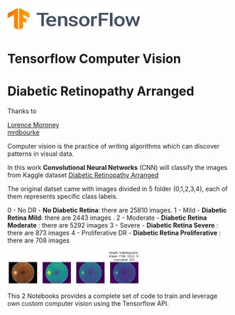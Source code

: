 <img src="stuff/TF.png"  width="300" height="60" />

# Tensorflow Computer Vision 
# Diabetic Retinopathy Arranged


Thanks to   

[Lorence Moroney](https://github.com/https-deeplearning-ai/tensorflow-1-public)  
[mrdbourke](https://github.com/mrdbourke/tensorflow-deep-learning)  


Computer vision is the practice of writing algorithms which can discover patterns in visual data. 

In this work **Convolutional Neural Networks** (CNN) will classify the images from Kaggle dataset [Diabetic Retinopathy Arranged](https://www.kaggle.com/datasets/amanneo/diabetic-retinopathy-resized-arranged?select=0)  

The original datset came with images divided in 5 folder (0,1,2,3,4), each of them represents specific class labels.

0 - No DR - **No Diabetic Retina**: there are 25810 images.
1 - Mild - **Diabetic Retina Mild**: there are 2443 images .
2 - Moderate - **Diabetic Retina Moderate** : there are 5292 images
3 - Severe - **Diabetic Retina Severe** : there are 873 images
4 - Proliferative DR - **Diabetic Retina Proliferative** : there are 708 images

<img src="stuff/retina1.png"  width="300" height="auto" />

This 2 Notebooks provides a complete set of code to train and leverage own custom computer vision using the Tensorflow API. 
